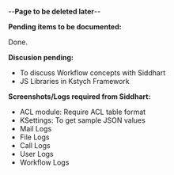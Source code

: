 --**Page to be deleted later**--

**Pending items to be documented:**

Done.

**Discusion pending:**

- To discuss Workflow concepts with Siddhart
- JS Libraries in Kstych Framework

**Screenshots/Logs required from Siddhart:**

- ACL module: Require ACL table format
- KSettings: To get sample JSON values
- Mail Logs
- File Logs
- Call Logs
- User Logs
- Workflow Logs


